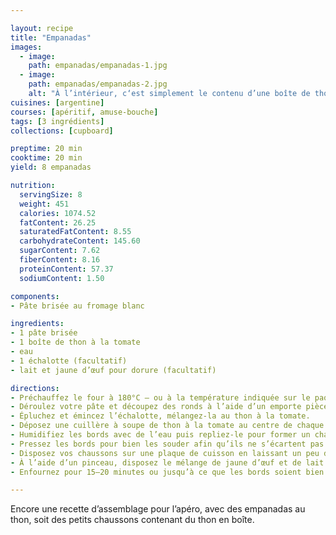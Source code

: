 ```yaml
---

layout: recipe
title: "Empanadas"
images:
  - image:
    path: empanadas/empanadas-1.jpg
  - image:
    path: empanadas/empanadas-2.jpg
    alt: "À l’intérieur, c‘est simplement le contenu d’une boîte de thon aux tomates."
cuisines: [argentine]
courses: [apéritif, amuse-bouche]
tags: [3 ingrédients]
collections: [cupboard]

preptime: 20 min
cooktime: 20 min
yield: 8 empanadas

nutrition:
  servingSize: 8
  weight: 451
  calories: 1074.52
  fatContent: 26.25
  saturatedFatContent: 8.55
  carbohydrateContent: 145.60
  sugarContent: 7.62
  fiberContent: 8.16
  proteinContent: 57.37
  sodiumContent: 1.50

components:
- Pâte brisée au fromage blanc

ingredients:
- 1 pâte brisée
- 1 boîte de thon à la tomate
- eau
- 1 échalotte (facultatif)
- lait et jaune d’œuf pour dorure (facultatif)

directions:
- Préchauffez le four à 180°C – ou à la température indiquée sur le paquet de pâte brisée.
- Déroulez votre pâte et découpez des ronds à l’aide d’un emporte pièce.
- Épluchez et émincez l’échalotte, mélangez-la au thon à la tomate.
- Déposez une cuillère à soupe de thon à la tomate au centre de chaque rond.
- Humidifiez les bords avec de l’eau puis repliez-le pour former un chausson.
- Pressez les bords pour bien les souder afin qu’ils ne s’écartent pas à la cuisson – vous pouvez utiliser une fourchette.
- Disposez vos chaussons sur une plaque de cuisson en laissant un peu d’espace entre chaque.
- À l’aide d’un pinceau, disposez le mélange de jaune d’œuf et de lait sur le dessus des chaussons.
- Enfournez pour 15–20 minutes ou jusqu’à ce que les bords soient bien dorés.

---
```


Encore une recette d’assemblage pour l’apéro, avec des empanadas au thon, soit des petits chaussons contenant du thon en boîte.